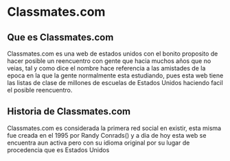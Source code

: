 # Classmates.com

## Que es Classmates.com
Classmates.com es una web de estados unidos con el bonito proposito de hacer posible un reencuentro con gente que hacia muchos años que no veias, tal y como dice el nombre hace referencia a las amistades de la epoca en la que la gente normalmente esta estudiando, pues esta web tiene las listas de clase de millones de escuelas de Estados Unidos haciendo facil el posible reencuentro.

## Historia de Classmates.com
Classmates.com es considerada la primera red social en existir, esta misma fue creada en el 1995 por Randy Conrads() y a dia de hoy esta web se encuentra aun activa pero con su idioma original por su lugar de procedencia que es Estados Unidos 
